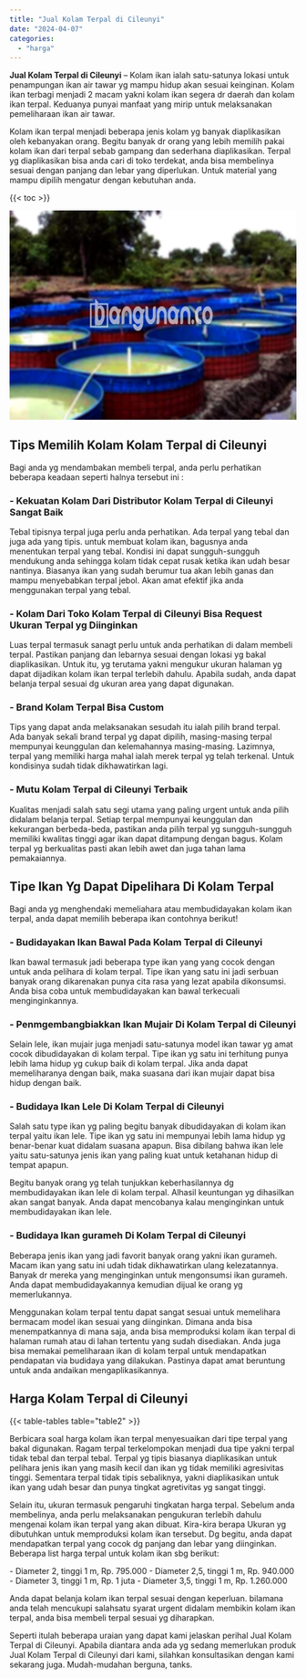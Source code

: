 ```yaml
---
title: "Jual Kolam Terpal di Cileunyi"
date: "2024-04-07"
categories: 
  - "harga"
---
```


**Jual Kolam Terpal di Cileunyi** – Kolam ikan ialah satu-satunya lokasi untuk penampungan ikan air tawar yg mampu hidup akan sesuai keinginan. Kolam ikan terbagi menjadi 2 macam yakni kolam ikan segera dr daerah dan kolam ikan terpal. Keduanya punyai manfaat yang mirip untuk melaksanakan pemeliharaan ikan air tawar.

Kolam ikan terpal menjadi beberapa jenis kolam yg banyak diaplikasikan oleh kebanyakan orang. Begitu banyak dr orang yang lebih memilih pakai kolam ikan dari terpal sebab gampang dan sederhana diaplikasikan. Terpal yg diaplikasikan bisa anda cari di toko terdekat, anda bisa membelinya sesuai dengan panjang dan lebar yang diperlukan. Untuk material yang mampu dipilih mengatur dengan kebutuhan anda.

{{< toc >}}

![Jual Kolam Terpal di Cileunyi](/images/jual-kolam-terpal-42.png)

## Tips Memilih Kolam Kolam Terpal di Cileunyi

Bagi anda yg mendambakan membeli terpal, anda perlu perhatikan beberapa keadaan seperti halnya tersebut ini :

### \- Kekuatan Kolam Dari Distributor Kolam Terpal di Cileunyi Sangat Baik

Tebal tipisnya terpal juga perlu anda perhatikan. Ada terpal yang tebal dan juga ada yang tipis. untuk membuat kolam ikan, bagusnya anda menentukan terpal yang tebal. Kondisi ini dapat sungguh-sungguh mendukung anda sehingga kolam tidak cepat rusak ketika ikan udah besar nantinya. Biasanya ikan yang sudah berumur tua akan lebih ganas dan mampu menyebabkan terpal jebol. Akan amat efektif jika anda menggunakan terpal yang tebal.

### \- Kolam Dari Toko Kolam Terpal di Cileunyi Bisa Request Ukuran Terpal yg Diinginkan

Luas terpal termasuk sanagt perlu untuk anda perhatikan di dalam membeli terpal. Pastikan panjang dan lebarnya sesuai dengan lokasi yg bakal diaplikasikan. Untuk itu, yg terutama yakni mengukur ukuran halaman yg dapat dijadikan kolam ikan terpal terlebih dahulu. Apabila sudah, anda dapat belanja terpal sesuai dg ukuran area yang dapat digunakan.

### \- Brand Kolam Terpal Bisa Custom

Tips yang dapat anda melaksanakan sesudah itu ialah pilih brand terpal. Ada banyak sekali brand terpal yg dapat dipilih, masing-masing terpal mempunyai keunggulan dan kelemahannya masing-masing. Lazimnya, terpal yang memiliki harga mahal ialah merek terpal yg telah terkenal. Untuk kondisinya sudah tidak dikhawatirkan lagi.

### \- Mutu Kolam Terpal di Cileunyi Terbaik

Kualitas menjadi salah satu segi utama yang paling urgent untuk anda pilih didalam belanja terpal. Setiap terpal mempunyai keunggulan dan kekurangan berbeda-beda, pastikan anda pilih terpal yg sungguh-sungguh memiliki kwalitas tinggi agar ikan dapat ditampung dengan bagus. Kolam terpal yg berkualitas pasti akan lebih awet dan juga tahan lama pemakaiannya.

## Tipe Ikan Yg Dapat Dipelihara Di Kolam Terpal

Bagi anda yg menghendaki memeliahara atau membudidayakan kolam ikan terpal, anda dapat memilih beberapa ikan contohnya berikut!

### \- Budidayakan Ikan Bawal Pada Kolam Terpal di Cileunyi

Ikan bawal termasuk jadi beberapa type ikan yang yang cocok dengan untuk anda pelihara di kolam terpal. Tipe ikan yang satu ini jadi serbuan banyak orang dikarenakan punya cita rasa yang lezat apabila dikonsumsi. Anda bisa coba untuk membudidayakan kan bawal terkecuali menginginkannya.

### \- Penmgembangbiakkan Ikan Mujair Di Kolam Terpal di Cileunyi

Selain lele, ikan mujair juga menjadi satu-satunya model ikan tawar yg amat cocok dibudidayakan di kolam terpal. Tipe ikan yg satu ini terhitung punya lebih lama hidup yg cukup baik di kolam terpal. Jika anda dapat memeliharanya dengan baik, maka suasana dari ikan mujair dapat bisa hidup dengan baik.

### \- Budidaya Ikan Lele Di Kolam Terpal di Cileunyi

Salah satu type ikan yg paling begitu banyak dibudidayakan di kolam ikan terpal yaitu ikan lele. Tipe ikan yg satu ini mempunyai lebih lama hidup yg benar-benar kuat didalam suasana apapun. Bisa dibilang bahwa ikan lele yaitu satu-satunya jenis ikan yang paling kuat untuk ketahanan hidup di tempat apapun.

Begitu banyak orang yg telah tunjukkan keberhasilannya dg membudidayakan ikan lele di kolam terpal. Alhasil keuntungan yg dihasilkan akan sangat banyak. Anda dapat mencobanya kalau menginginkan untuk membudidayakan ikan lele.

### \- Budidaya Ikan gurameh Di Kolam Terpal di Cileunyi

Beberapa jenis ikan yang jadi favorit banyak orang yakni ikan gurameh. Macam ikan yang satu ini udah tidak dikhawatirkan ulang kelezatannya. Banyak dr mereka yang menginginkan untuk mengonsumsi ikan gurameh. Anda dapat membudidayakannya kemudian dijual ke orang yg memerlukannya.

Menggunakan kolam terpal tentu dapat sangat sesuai untuk memelihara bermacam model ikan sesuai yang diinginkan. Dimana anda bisa menempatkannya di mana saja, anda bisa memproduksi kolam ikan terpal di halaman rumah atau di lahan tertentu yang sudah disediakan. Anda juga bisa memakai pemeliharaan ikan di kolam terpal untuk mendapatkan pendapatan via budidaya yang dilakukan. Pastinya dapat amat beruntung untuk anda andaikan mengaplikasikannya.

## Harga Kolam Terpal di Cileunyi

{{< table-tables table="table2" >}}

Berbicara soal harga kolam ikan terpal menyesuaikan dari tipe terpal yang bakal digunakan. Ragam terpal terkelompokan menjadi dua tipe yakni terpal tidak tebal dan terpal tebal. Terpal yg tipis biasanya diaplikasikan untuk pelihara jenis ikan yang masih kecil dan ikan yg tidak memiliki agresivitas tinggi. Sementara terpal tidak tipis sebaliknya, yakni diaplikasikan untuk ikan yang udah besar dan punya tingkat agretivitas yg sangat tinggi.

Selain itu, ukuran termasuk pengaruhi tingkatan harga terpal. Sebelum anda membelinya, anda perlu melaksanakan pengukuran terlebih dahulu mengenai kolam ikan terpal yang akan dibuat. Kira-kira berapa Ukuran yg dibutuhkan untuk memproduksi kolam ikan tersebut. Dg begitu, anda dapat mendapatkan terpal yang cocok dg panjang dan lebar yang diinginkan. Beberapa list harga terpal untuk kolam ikan sbg berikut:

\- Diameter 2, tinggi 1 m, Rp. 795.000 - Diameter 2,5, tinggi 1 m, Rp. 940.000 - Diameter 3, tinggi 1 m, Rp. 1 juta - Diameter 3,5, tinggi 1 m, Rp. 1.260.000

Anda dapat belanja kolam ikan terpal sesuai dengan keperluan. bilamana anda telah mencukupi salahsatu syarat urgent didalam membikin kolam ikan terpal, anda bisa membeli terpal sesuai yg diharapkan.

Seperti itulah beberapa uraian yang dapat kami jelaskan perihal Jual Kolam Terpal di Cileunyi. Apabila diantara anda ada yg sedang memerlukan produk Jual Kolam Terpal di Cileunyi dari kami, silahkan konsultasikan dengan kami sekarang juga. Mudah-mudahan berguna, tanks.
